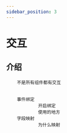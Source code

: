 ```yaml
---
sidebar_position: 3
---
```


# 交互  

## 介绍  

        不是所有组件都有交互  


        事件绑定  
                开启绑定
                使用的地方  
        字段映射
                为什么映射